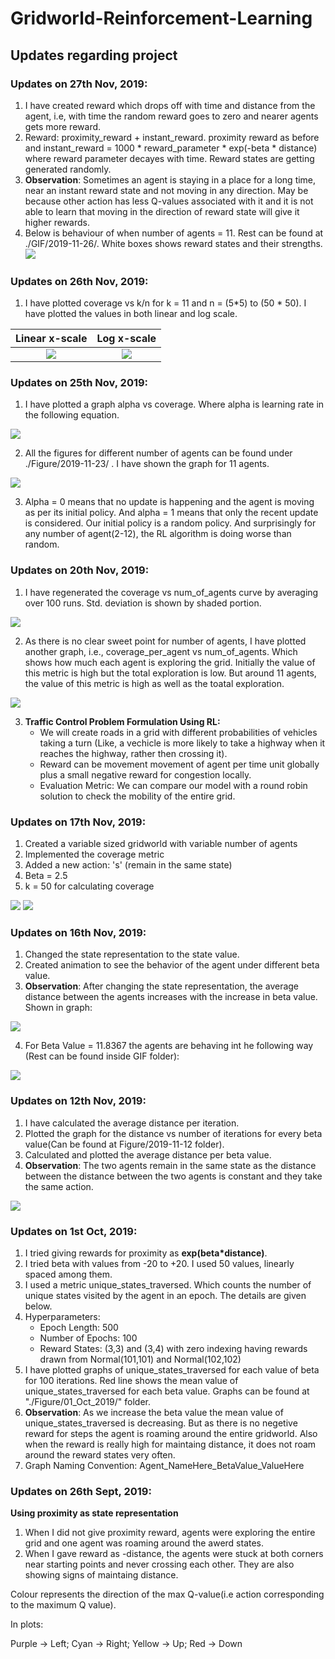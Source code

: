 # Gridworld-Reinforcement-Learning
## Updates regarding project

### Updates on 27th Nov, 2019:
1. I have created reward which drops off with time and distance from the agent, i.e, with time the random reward goes to zero and nearer agents gets more reward.
2. Reward: proximity_reward + instant_reward. proximity reward as before and instant_reward = 1000 * reward_parameter * exp(-beta * distance) where reward parameter decayes with time. Reward states are getting generated randomly.
3. **Observation**: Sometimes an agent is staying in a place for a long time, near an instant reward state and not moving in any direction. May be because other action has less Q-values associated with it and it is not able to learn that moving in the direction of reward state will give it higher rewards. 
4. Below is behaviour of when number of agents = 11. Rest can be found at ./GIF/2019-11-26/. White boxes shows reward states and their strengths.
![](./GIF/2019-11-26/11/0.5000.gif)




### Updates on 26th Nov, 2019:
1. I have plotted coverage vs k/n for k = 11 and n = (5*5) to (50 * 50). I have plotted the values in both linear and log scale.

Linear x-scale             |  Log x-scale
:-------------------------:|:-------------------------:
![](./Figure/2019-11-25/coverage_vs_k_by_n.png)  |  ![](./Figure/2019-11-25/coverage_vs_k_by_n_logScale.png)



### Updates on 25th Nov, 2019:
1. I have plotted a graph alpha vs coverage. Where alpha is learning rate in the following equation.

![](./Figure/Q_Learning.png)

2. All the figures for different number of agents can be found under ./Figure/2019-11-23/ . I have shown the graph for 11 agents.

![](./Figure/2019-11-23/11/coverage_vs_alpha.png)

3.  Alpha = 0 means that no update is happening and the agent is moving as per its initial policy. And alpha = 1 means that only the recent update is considered. Our initial policy is a random policy. And surprisingly for any number of agent(2-12), the RL algorithm is doing worse than random.



### Updates on 20th Nov, 2019:
1. I have regenerated the coverage vs num_of_agents curve by averaging over 100 runs. Std. deviation is shown by shaded portion.

![](./Figure/2019-11-20/coverage_vs_numAgents.png)

2. As there is no clear sweet point for number of agents, I have plotted another graph, i.e., coverage_per_agent vs num_of_agents. Which shows how much each agent is exploring the grid. Initially the value of this metric is high but the total exploration is low. But around 11 agents, the value of this metric is high as well as the toatal exploration.

![](./Figure/2019-11-20/coverage_per_agent_vs_numAgents.png)

3. **Traffic Control Problem Formulation Using  RL:**
   * We will create roads in a grid with different probabilities of vehicles taking a turn (Like, a vechicle is more likely to take a highway when it reaches the highway, rather then crossing it).
   * Reward can be movement movement of agent per time unit globally plus a small negative reward for congestion locally.
   * Evaluation Metric: We can compare our model with a round robin solution to check the mobility of the entire grid.

### Updates on 17th Nov, 2019:
1. Created a variable sized gridworld with variable number of agents
2. Implemented the coverage metric
3. Added a new action: 's' (remain in the same state)
4. Beta = 2.5
5. k = 50 for calculating coverage

![](./Figure/2019-11-17/CoverageVsNumOfAgents.png)   ![](./GIF/2019-11-17/6/2.5000.gif)

### Updates on 16th Nov, 2019:

1. Changed the state representation to the state value.
2. Created animation to see the behavior of the agent under different beta value.
3. **Observation**: After changing the state representation, the average distance between the agents increases with the increase in beta value. Shown in graph:

![](./Figure/2019-11-16/Average_Distance_per_Beta_Value.png)

4. For Beta Value = 11.8367 the agents are behaving int he following way (Rest can be found inside GIF folder):

![](./GIF/2019-11-16/11.8367.gif)




### Updates on 12th Nov, 2019:

1. I have calculated the average distance per iteration.
2. Plotted the graph for the distance vs number of iterations for every beta value(Can be found at Figure/2019-11-12 folder).
3. Calculated and plotted the average distance per beta value.
4. **Observation**: The two agents remain in the same state as the distance between the distance between the two agents is constant and they take the same action.

![](./Figure/2019-11-12/Average_Distance_per_Beta_Value.png)




### Updates on 1st Oct, 2019:

1. I tried giving rewards for proximity as **exp(beta\*distance)**.
2. I tried beta with values from -20 to +20. I used 50 values, linearly spaced among them.
3. I used a metric unique_states_traversed. Which counts the number of unique states visited by the agent in an epoch. The details are given below.
4. Hyperparameters:
    *  Epoch Length: 500
    *  Number of Epochs: 100
    *  Reward States: (3,3) and (3,4) with zero indexing having rewards drawn from Normal(101,101) and Normal(102,102)
5. I have plotted graphs of unique_states_traversed for each value of beta for 100 iterations. Red line shows the mean value of unique_states_traversed for each beta value. Graphs can be found at "./Figure/01_Oct_2019/" folder.
6. **Observation**: As we increase the beta value the mean value of unique_states_traversed is decreasing. But as there is no negetive reward for steps the agent is roaming around the entire gridworld. Also when the reward is really high for maintaing distance, it does not roam around the reward states very often.
7. Graph Naming Convention: Agent_NameHere_BetaValue_ValueHere




### Updates on 26th Sept, 2019:

**Using proximity as state representation**
1. When I did not give proximity reward, agents were exploring the entire grid and one agent was roaming around the awerd states.
2. When I gave reward as -distance, the agents were stuck at both corners near starting points and never crossing each other. They are also showing signs of maintaing distance.

Colour represents the direction of the max Q-value(i.e action corresponding to the maximum Q value). 

In plots:

Purple -> Left;  Cyan -> Right;  Yellow -> Up; Red -> Down


